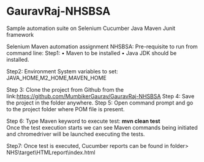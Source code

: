 # GauravRaj-NHSBSA
Sample automation suite on Selenium Cucumber Java Maven Junit framework

Selenium Maven automation assignment NHSBSA: Pre-requisite to run from command line:
Step1:
•	Maven to be installed
•	Java JDK should be installed.
 
Step2:
Environment System variables to set: JAVA_HOME,M2_HOME,MAVEN_HOME
 

Step 3: Clone the project from Github from the link:https://github.com/MumbikerGaurav/GauravRaj-NHSBSA
Step 4: Save the project in the folder anywhere.
Step 5: Open command prompt and go to the project folder where POM file is present.
 
Step 6: Type Maven keyword to execute test: **mvn clean test**  
Once the test execution starts we can see Maven commands being initiated and chromedriver will be launched executing the tests.
 
 
Step7: Once test is executed, Cucumber reports can be found in folder> NHS\target\HTMLreport\index.html
 
